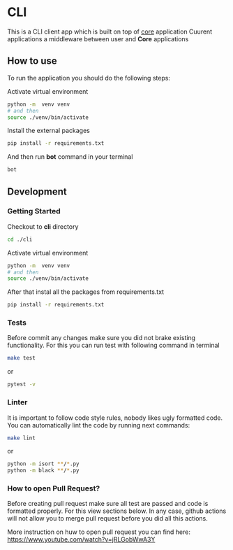 # CLI

This is a CLI client app which is built on top of [core](../../core/) application
Cuurent applications a middleware between user and **Core** applications

## How to use

To run the application you should do the following steps:

Activate virtual environment

```bash
python -m  venv venv
# and then
source ./venv/bin/activate
```

Install the external packages

```bash
pip install -r requirements.txt
```

And then run **bot** command in your terminal

```bash
bot
```

## Development

### Getting Started

Checkout to **cli** directory

```bash
cd ./cli
```

Activate virtual environment

```bash
python -m  venv venv
# and then
source ./venv/bin/activate
```

After that instal all the packages from requirements.txt

```bash
pip install -r requirements.txt
```

### Tests

Before commit any changes make sure you did not brake existing functionality.
For this you can run test with following command in terminal

```bash
make test
```
or
```bash
pytest -v
```

### Linter

It is important to follow code style rules, nobody likes ugly formatted code.  
You can automatically lint the code by running next commands:

```bash
make lint
```
or 
```bash
python -m isort **/*.py
python -m black **/*.py
```

### How to open Pull Request?

Before creating pull request make sure all test are passed and code is formatted properly.
For this view sections below. In any case, github actions will not allow you to merge pull request before you did all this actions.

More instruction on huw to open pull request you can find here: https://www.youtube.com/watch?v=jRLGobWwA3Y
